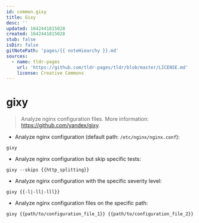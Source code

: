 ```yaml
---
id: common.gixy
title: Gixy
desc: ''
updated: 1642441815028
created: 1642441815028
stub: false
isDir: false
gitNotePath: 'pages/{{ noteHiearchy }}.md'
sources:
  - name: tldr-pages
    url: 'https://github.com/tldr-pages/tldr/blob/master/LICENSE.md'
    license: Creative Commons
---
```

# gixy

> Analyze nginx configuration files.
> More information: <https://github.com/yandex/gixy>.

- Analyze nginx configuration (default path: `/etc/nginx/nginx.conf`):

`gixy`

- Analyze nginx configuration but skip specific tests:

`gixy --skips {{http_splitting}}`

- Analyze nginx configuration with the specific severity level:

`gixy {{-l|-ll|-lll}}`

- Analyze nginx configuration files on the specific path:

`gixy {{path/to/configuration_file_1}} {{path/to/configuration_file_2}}`

